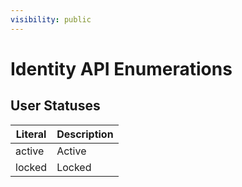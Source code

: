```yaml
---
visibility: public
---
```

Identity API Enumerations
===============

User Statuses
-----

Literal     | Description
------------|------------
active      | Active
locked      | Locked
